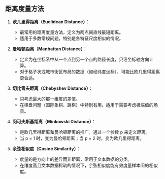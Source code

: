 ## 距离度量方法
1. **欧几里得距离（Euclidean Distance）**：
   - 最常用的距离度量方法，定义为两点间直线最短距离。
   - 适用于多数常规问题，特别是各特征尺度相似的情况。

2. **曼哈顿距离（Manhattan Distance）**：
   - 定义为在坐标系中从一个点到另一个点的路径长度，只沿坐标轴方向计算。
   - 对于格子状或城市街区布局的数据（如经纬度坐标），可能比欧几里得距离更合适。

3. **切比雪夫距离（Chebyshev Distance）**：
   - 只考虑最大的那一维度的差值。
   - 在棋盘问题（国际象棋、跳棋）中特别有用，适用于需要考虑极端值的场景。

4. **闵可夫斯基距离（Minkowski Distance）**：
   - 是欧几里得距离和曼哈顿距离的推广，通过一个参数  p  来定义距离。
   - 当 p = 1 时，变为曼哈顿距离；当  p = 2  时，变为欧几里得距离。

5. **余弦相似度（Cosine Similarity）**：
   - 度量的是方向上的差异而非距离，常用于文本数据的分类。
   - 在维度高且文本数据稀疏的情况下，余弦相似度能有效度量样本间的相似度。
